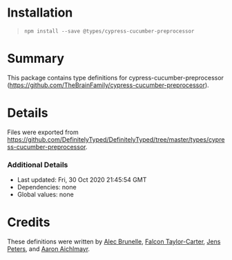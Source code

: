 # Installation
> `npm install --save @types/cypress-cucumber-preprocessor`

# Summary
This package contains type definitions for cypress-cucumber-preprocessor (https://github.com/TheBrainFamily/cypress-cucumber-preprocessor).

# Details
Files were exported from https://github.com/DefinitelyTyped/DefinitelyTyped/tree/master/types/cypress-cucumber-preprocessor.

### Additional Details
 * Last updated: Fri, 30 Oct 2020 21:45:54 GMT
 * Dependencies: none
 * Global values: none

# Credits
These definitions were written by [Alec Brunelle](https://github.com/aleccool213), [Falcon Taylor-Carter](https://github.com/falconertc), [Jens Peters](https://github.com/jp7677), and [Aaron Aichlmayr](https://github.com/waterfoul).
